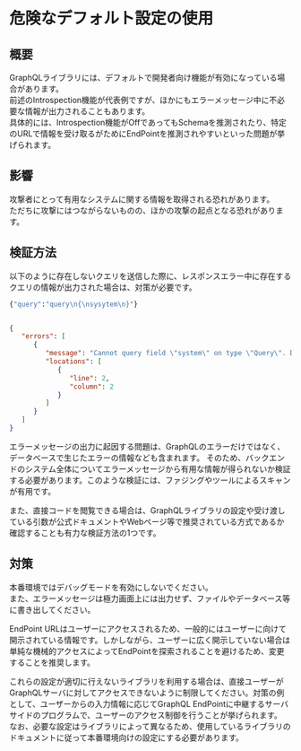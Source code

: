 # 危険なデフォルト設定の使用

## 概要

GraphQLライブラリには、デフォルトで開発者向け機能が有効になっている場合があります。  
前述のIntrospection機能が代表例ですが、ほかにもエラーメッセージ中に不必要な情報が出力されることもあります。  
具体的には、Introspection機能がOffであってもSchemaを推測されたり、特定のURLで情報を受け取るがためにEndPointを推測されやすいといった問題が挙げられます。

## 影響

攻撃者にとって有用なシステムに関する情報を取得される恐れがあります。  
ただちに攻撃にはつながらないものの、ほかの攻撃の起点となる恐れがあります。

## 検証方法

以下のように存在しないクエリを送信した際に、レスポンスエラー中に存在するクエリの情報が出力された場合は、対策が必要です。

```graphql
{"query":"query\n{\nsysytem\n}"}
```

```json

{
   "errors": [
      {
         "message": "Cannot query field \"system\" on type \"Query\". Did you mean \"pastes\", \"paste\", \"systemUpdate\" or \"systemHealth\"?",
         "locations": [
            {
               "line": 2,
               "column": 2
            }
         ]
      }
   ]
}
```

エラーメッセージの出力に起因する問題は、GraphQLのエラーだけではなく、データベースで生じたエラーの情報なども含まれます。
そのため、バックエンドのシステム全体についてエラーメッセージから有用な情報が得られないか検証する必要があります。このような検証には、ファジングやツールによるスキャンが有用です。

また、直接コードを閲覧できる場合は、GraphQLライブラリの設定や受け渡している引数が公式ドキュメントやWebページ等で推奨されている方式であるか確認することも有力な検証方法の1つです。

## 対策

本番環境ではデバッグモードを有効にしないでください。  
また、エラーメッセージは極力画面上には出力せず、ファイルやデータベース等に書き出してください。 

EndPoint URLはユーザーにアクセスされるため、一般的にはユーザーに向けて開示されている情報です。しかしながら、ユーザーに広く開示していない場合は単純な機械的アクセスによってEndPointを探索されることを避けるため、変更することを推奨します。

これらの設定が適切に行えないライブラリを利用する場合は、直接ユーザーがGraphQLサーバに対してアクセスできないように制限してください。対策の例として、ユーザーからの入力情報に応じてGraphQL EndPointに中継するサーバサイドのプログラムで、ユーザーのアクセス制御を行うことが挙げられます。  
なお、必要な設定はライブラリによって異なるため、使用しているライブラリのドキュメントに従って本番環境向けの設定にする必要があります。